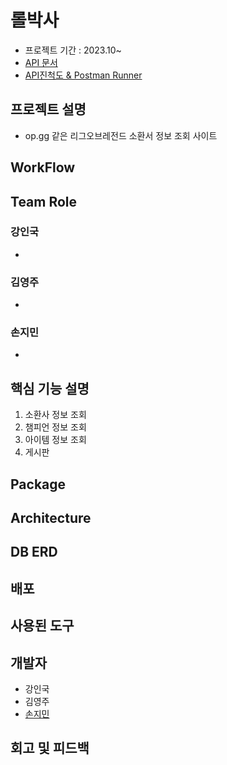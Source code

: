 # 롤박사
* 프로젝트 기간 : 2023.10~
* [API 문서]()
* [API진척도 & Postman Runner]()

## 프로젝트 설명
* op.gg 같은 리그오브레전드 소환서 정보 조회 사이트

## WorkFlow

## Team Role
### 강인국
* 
### 김영주
* 
### 손지민
* 

## 핵심 기능 설명
1. 소환사 정보 조회
2. 챔피언 정보 조회
3. 아이템 정보 조회
4. 게시판

## Package

## Architecture

## DB ERD

## 배포

## 사용된 도구

## 개발자
* 강인국
* 김영주
* [손지민](https://github.com/s0nnyday)

## 회고 및 피드백

